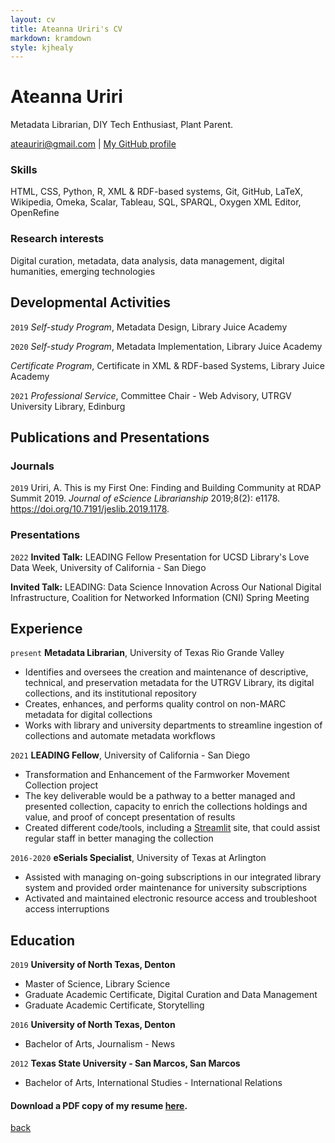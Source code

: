 ```yaml
---
layout: cv
title: Ateanna Uriri's CV
markdown: kramdown
style: kjhealy
---
```

# Ateanna Uriri
Metadata Librarian, DIY Tech Enthusiast, Plant Parent.

<div id="webaddress">
<a href="ateauriri@gmail.com">ateauriri@gmail.com</a>
| <a href="https://github.com/aouriri">My GitHub profile</a>
</div>



### Skills

HTML, CSS, Python, R, XML \& RDF-based systems, Git, GitHub, LaTeX, Wikipedia, Omeka, Scalar, Tableau, SQL, SPARQL, Oxygen XML Editor, OpenRefine

### Research interests

Digital curation, metadata, data analysis, data management, digital humanities, emerging technologies


## Developmental Activities

`2019`
*Self-study Program*, Metadata Design, Library Juice Academy

`2020`
*Self-study Program*, Metadata Implementation, Library Juice Academy

*Certificate Program*, Certificate in XML \& RDF-based Systems, Library Juice Academy

`2021`
*Professional Service*, Committee Chair - Web Advisory, UTRGV University Library, Edinburg


## Publications and Presentations

### Journals

`2019`
Uriri, A. This is my First One: Finding and Building Community at RDAP Summit 2019. *Journal of eScience Librarianship* 2019;8(2): e1178. https://doi.org/10.7191/jeslib.2019.1178.

### Presentations

`2022`
**Invited Talk:** LEADING Fellow Presentation for UCSD Library's Love Data Week, University of California - San Diego

**Invited Talk:** LEADING: Data Science Innovation Across Our National Digital Infrastructure, Coalition for Networked Information (CNI) Spring Meeting


## Experience

`present`
__Metadata Librarian__, University of Texas Rio Grande Valley

- Identifies and oversees the creation and maintenance of descriptive, technical, and preservation metadata for the UTRGV Library, its digital collections, and its institutional repository
- Creates, enhances, and performs quality control on non-MARC metadata for digital collections
- Works with library and university departments to streamline ingestion of collections and automate metadata workflows

`2021`
__LEADING Fellow__, University of California - San Diego

- Transformation and Enhancement of the Farmworker Movement Collection project
- The key deliverable would be a pathway to a better managed and presented collection, capacity to enrich the collections holdings and value, and proof of concept presentation of results
- Created different code/tools, including a [Streamlit](https://share.streamlit.io/aouriri/pytranscriber/main) site, that could assist regular staff in better managing the collection

`2016-2020`
__eSerials Specialist__, University of Texas at Arlington

- Assisted with managing on-going subscriptions in our integrated library system and provided order maintenance for university subscriptions
- Activated and maintained electronic resource access and troubleshoot access interruptions

## Education

`2019`
__University of North Texas, Denton__

- Master of Science, Library Science
- Graduate Academic Certificate, Digital Curation and Data Management
- Graduate Academic Certificate, Storytelling

`2016`
__University of North Texas, Denton__

- Bachelor of Arts, Journalism - News

`2012`
__Texas State University - San Marcos, San Marcos__

- Bachelor of Arts, International Studies - International Relations


#### Download a PDF copy of my resume [here](https://aouriri.github.io/assets/resume.pdf).


<!-- ### Footer

Last updated: April 2022 -->


[back](./)
